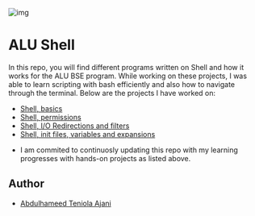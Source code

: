 ![img](https://start.alueducation.com/resource/1568810909000/AluLogoForAdmissions)

# ALU Shell

In this repo, you will find different programs written on Shell and how it works for the ALU BSE program. While working on these projects, I was able to learn scripting with bash efficiently and also how to navigate through the terminal. Below are the projects I have worked on:

* [Shell, basics](basics)
* [Shell, permissions](permissions)
* [Shell, I/O Redirections and filters](io_redirections_and_filters)
* [Shell, init files, variables and expansions](init_files_variables_and_expansions)

- I am commited to continuosly updating this repo with my learning progresses with hands-on projects as listed above.

## Author 
* [Abdulhameed Teniola Ajani](https://twitter.com/teni0la_ajani)

